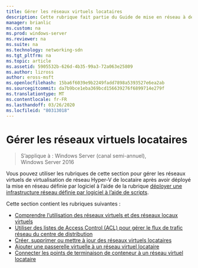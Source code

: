 ```yaml
---
title: Gérer les réseaux virtuels locataires
description: Cette rubrique fait partie du Guide de mise en réseau à définition logicielle sur la gestion des charges de travail client et des réseaux virtuels dans Windows Server 2016.
manager: brianlic
ms.custom: na
ms.prod: windows-server
ms.reviewer: na
ms.suite: na
ms.technology: networking-sdn
ms.tgt_pltfrm: na
ms.topic: article
ms.assetid: 5905532b-626d-4b35-99a3-72a063e25809
ms.author: lizross
author: eross-msft
ms.openlocfilehash: 15ba6f6039e9b2249fadd7898a5393527e6ea2ab
ms.sourcegitcommit: da7b9bce1eba369bcd156639276f6899714e279f
ms.translationtype: MT
ms.contentlocale: fr-FR
ms.lasthandoff: 03/26/2020
ms.locfileid: "80313018"
---
```

# <a name="manage-tenant-virtual-networks"></a>Gérer les réseaux virtuels locataires

>S’applique à : Windows Server (canal semi-annuel), Windows Server 2016

Vous pouvez utiliser les rubriques de cette section pour gérer les réseaux virtuels de virtualisation de réseau Hyper-V de locataire après avoir déployé la mise en réseau définie par logiciel à l’aide de la rubrique [déployer une infrastructure réseau définie par logiciel à l’aide de scripts](../../sdn/deploy/Deploy-a-Software-Defined-Network-infrastructure-using-scripts.md).  
  
Cette section contient les rubriques suivantes :  
  
- [Comprendre l’utilisation des réseaux virtuels et des réseaux locaux virtuels](Understanding-Usage-of-Virtual-Networks-and-VLANs.md)  
- [Utiliser des listes de Access Control (ACL) pour gérer le flux de trafic réseau du centre de distribution](use-acls-for-traffic-flow.md)  
- [Créer, supprimer ou mettre à jour des réseaux virtuels locataires](Create,-Delete,-or-Update-Tenant-Virtual-Networks.md)  
- [Ajouter une passerelle virtuelle à un réseau virtuel locataire](Add-a-Virtual-Gateway-to-a-Tenant-Virtual-Network.md)
- [Connecter les points de terminaison de conteneur à un réseau virtuel locataire](Connect-container-endpoints-to-a-Tenant-Virtual-Network.md)



